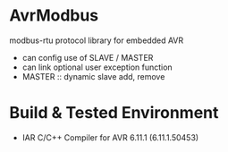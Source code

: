 # AvrModbus
modbus-rtu protocol library for embedded AVR

- can config use of SLAVE / MASTER
- can link optional user exception function
- MASTER :: dynamic slave add, remove

# Build & Tested Environment
- IAR C/C++ Compiler for AVR 6.11.1 (6.11.1.50453)
